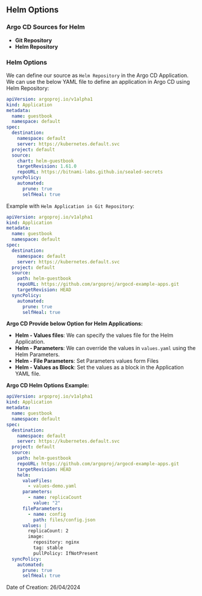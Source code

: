 ## Helm Options

### Argo CD Sources for Helm

- **Git Repository**
- **Helm Repository**

### Helm Options

We can define our source as `Helm Repository` in the Argo CD Application. We can use the below YAML file to define an application in Argo CD using Helm Repository:

```yaml
apiVersion: argoproj.io/v1alpha1
kind: Application
metadata:
  name: guestbook
  namespace: default
spec:
  destination:
    namespace: default
    server: https://kubernetes.default.svc
  project: default
  source:
    chart: helm-guestbook
    targetRevision: 1.61.0
    repoURL: https://bitnami-labs.github.io/sealed-secrets
  syncPolicy:
    automated:
      prune: true
      selfHeal: true
```

Example with `Helm Application in Git Repository`:

```yaml
apiVersion: argoproj.io/v1alpha1
kind: Application
metadata:
  name: guestbook
  namespace: default
spec:
  destination:
    namespace: default
    server: https://kubernetes.default.svc
  project: default
  source:
    path: helm-guestbook
    repoURL: https://github.com/argoproj/argocd-example-apps.git
    targetRevision: HEAD
  syncPolicy:
    automated:
      prune: true
      selfHeal: true
```

**Argo CD Provide below Option for Helm Applications:**

- **Helm - Values files**: We can specify the values file for the Helm Application.
- **Helm - Parameters**: We can override the values in `values.yaml` using the Helm Parameters.
- **Helm - File Parameters**: Set Parameters values form Files
- **Helm - Values as Block**: Set the values as a block in the Application YAML file.

**Argo CD Helm Options Example:**

```yaml
apiVersion: argoproj.io/v1alpha1
kind: Application
metadata:
  name: guestbook
  namespace: default
spec:
  destination:
    namespace: default
    server: https://kubernetes.default.svc
  project: default
  source:
    path: helm-guestbook
    repoURL: https://github.com/argoproj/argocd-example-apps.git
    targetRevision: HEAD
    helm:
      valueFiles:
        - values-demo.yaml
      parameters:
        - name: replicaCount
          value: "2"
      fileParameters:
        - name: config
          path: files/config.json
      values: |
        replicaCount: 2
        image:
          repository: nginx
          tag: stable
          pullPolicy: IfNotPresent
  syncPolicy:
    automated:
      prune: true
      selfHeal: true
```

Date of Creation: 26/04/2024